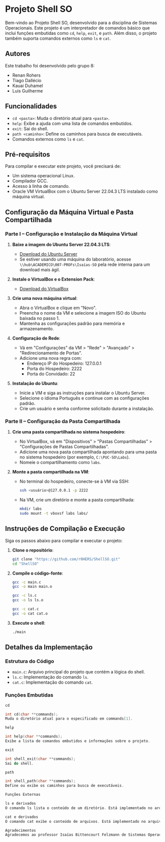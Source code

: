 # Projeto Shell SO

Bem-vindo ao Projeto Shell SO, desenvolvido para a disciplina de Sistemas Operacionais. Este projeto é um interpretador de comandos básico que inclui funções embutidas como `cd`, `help`, `exit`, e `path`. Além disso, o projeto também suporta comandos externos como `ls` e `cat`.

## Autores

Este trabalho foi desenvolvido pelo grupo 8:
- Renan Rohers
- Tiago Dallécio
- Kauai Duhamel
- Luis Guilherme

## Funcionalidades

- `cd <pasta>`: Muda o diretório atual para `<pasta>`.
- `help`: Exibe a ajuda com uma lista de comandos embutidos.
- `exit`: Sai do shell.
- `path <caminho>`: Define os caminhos para busca de executáveis.
- Comandos externos como `ls` e `cat`.

## Pré-requisitos

Para compilar e executar este projeto, você precisará de:
- Um sistema operacional Linux.
- Compilador GCC.
- Acesso à linha de comando.
- Oracle VM VirtualBox com o Ubuntu Server 22.04.3 LTS instalado como máquina virtual.

## Configuração da Máquina Virtual e Pasta Compartilhada

### Parte I – Configuração e Instalação da Máquina Virtual

1. **Baixe a imagem do Ubuntu Server 22.04.3 LTS**:
   - [Download do Ubuntu Server](https://ubuntu.com/download/server)
   - Se estiver usando uma máquina do laboratório, acesse `\\hub\ACADEMICO\007-PROFs\Isaías-SO` pela rede interna para um download mais ágil.

2. **Instale o VirtualBox e o Extension Pack**:
   - [Download do VirtualBox](https://www.virtualbox.org/wiki/Downloads)

3. **Crie uma nova máquina virtual**:
   - Abra o VirtualBox e clique em "Novo".
   - Preencha o nome da VM e selecione a imagem ISO do Ubuntu baixada no passo 1.
   - Mantenha as configurações padrão para memória e armazenamento.

4. **Configuração de Rede**:
   - Vá em "Configurações" da VM > "Rede" > "Avançado" > "Redirecionamento de Portas".
   - Adicione uma nova regra com:
     - Endereço IP do Hospedeiro: 127.0.0.1
     - Porta do Hospedeiro: 2222
     - Porta do Convidado: 22

5. **Instalação do Ubuntu**:
   - Inicie a VM e siga as instruções para instalar o Ubuntu Server.
   - Selecione o idioma Português e continue com as configurações padrão.
   - Crie um usuário e senha conforme solicitado durante a instalação.

### Parte II – Configuração da Pasta Compartilhada

1. **Crie uma pasta compartilhada no sistema hospedeiro**:
   - No VirtualBox, vá em "Dispositivos" > "Pastas Compartilhadas" > "Configurações de Pastas Compartilhadas".
   - Adicione uma nova pasta compartilhada apontando para uma pasta no sistema hospedeiro (por exemplo, `C:\PUC-SO\Labs`).
   - Nomeie o compartilhamento como `labs`.

2. **Monte a pasta compartilhada na VM**:
   - No terminal do hospedeiro, conecte-se à VM via SSH:
     ```sh
     ssh <usuário>@127.0.0.1 -p 2222
     ```
   - Na VM, crie um diretório e monte a pasta compartilhada:
     ```sh
     mkdir labs
     sudo mount -t vboxsf labs labs/
     ```

## Instruções de Compilação e Execução

Siga os passos abaixo para compilar e executar o projeto:

1. **Clone o repositório**:
    ```sh
    git clone "https://github.com/r0HERS/ShellSO.git"
    cd "ShellSO"
    ```

2. **Compile o código-fonte**:
    ```sh
    gcc -c main.c
    gcc -o main main.o
    ```
    ```sh
    gcc -c ls.c
    gcc -o ls ls.o
    ```
    ```sh
    gcc -c cat.c
    gcc -o cat cat.o
    ```

3. **Execute o shell**:
    ```sh
    ./main
    ```

## Detalhes da Implementação

### Estrutura do Código

- `main.c`: Arquivo principal do projeto que contém a lógica do shell.
- `ls.c`: Implementação do comando `ls`.
- `cat.c`: Implementação do comando `cat`.

### Funções Embutidas

```c
cd

int cd(char **commands);
Muda o diretório atual para o especificado em commands[1].

help

int help(char **commands);
Exibe a lista de comandos embutidos e informações sobre o projeto.

exit

int shell_exit(char **commands);
Sai do shell.

path

int shell_path(char **commands);
Define ou exibe os caminhos para busca de executáveis.

Funções Externas

ls e derivados
O comando ls lista o conteúdo de um diretório. Está implementado no arquivo ls.c.

cat e derivados
O comando cat exibe o conteúdo de arquivos. Está implementado no arquivo cat.c.

Agradecimentos
Agradecemos ao professor Isaías Bittencourt Felzmann de Sistemas Operacionais por fornecer a base e o apoio necessários para a realização deste projeto.
